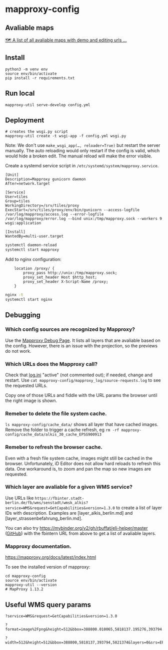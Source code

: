 mapproxy-config
===============

Avaliable maps
-------

[🗺 A list of all avaliable maps with demo and editing urls …](./demo_links)

Install
-------

```
python3 -m venv env
source env/bin/activate
pip install -r requirements.txt
```

Run local
---------

```
mapproxy-util serve-develop config.yml
```

Deployment
----------

```
# creates the wsgi.py script
mapproxy-util create -t wsgi-app -f config.yml wsgi.py
```

Note: We don't use `make_wsgi_app(…, reloader=True)` but restart the server manually. The auto reloading would only restart if the config is valid, which would hide a broken edit. The manual reload will make the error visible.

Create a systemd service script in `/etc/systemd/system/mapproxy.service`.

```
[Unit]
Description=Mapproxy gunicorn daemon
After=network.target

[Service]
User=tiles
Group=tiles
WorkingDirectory=/srv/tiles/proxy
ExecStart=/srv/tiles/proxy/env/bin/gunicorn --access-logfile /var/log/mapproxy/access.log --error-logfile /var/log/mapproxy/error.log --bind unix:/tmp/mapproxy.sock --workers 9 wsgi:application

[Install]
WantedBy=multi-user.target
```

```bash
systemctl daemon-reload
systemctl start mapproxy
```

Add to nginx configuration:

```
    location /proxy/ {
        proxy_pass http://unix:/tmp/mapproxy.sock;
        proxy_set_header Host $http_host;
        proxy_set_header X-Script-Name /proxy;
    }
```

```bash
nginx -t
systemctl start nginx
```

Debugging
---------

### Which config sources are recognized by Mapproxy?

Use the [Mapproxy Debug Page](https://mapproxy.codefor.de/demo/). It lists all layers that are avaliable based on the config.
However, there is an issue with the projection, so the previews do not work.

### Which URLs does the Mapproxy call?

Check that [log.ini](log.ini) "active" (not commented out); if needed, change and restart.
Use `cat mapproxy-config/mapproxy_log/source-requests.log` to see the requested URLs.

Copy one of those URLs and fiddle with the URL params the browser until the right image is shown.

### Remeber to delete the file system cache.

`ls mapproxy-config/cache_data/` shows all layer that have cached images. Remove the folder to trigger a cache refresh, eg `rm -rf mapproxy-config/cache_data/alkis_30_cache_EPSG900913`

### Remeber to refresh the browser cache.

Even with a fresh file system cache, images might still be cached in the browser. Unfortunately, iD Editor does not allow hard reloads to refresh this data. One workaround is, to zoom and pan the map so new images are requested.

### Which layer are avaliable for a given WMS service?

Use URLs like `https://fbinter.stadt-berlin.de/fb/wms/senstadt/wmsk_alkis?service=WMS&request=GetCapabilities&version=1.3.0` to create a list of layer IDs with description. Examples are [layer_alkis_berlin.md] and [layer_strassenbefahrung_berlin.md].

You can also try https://mybinder.org/v2/gh/rbuffat/eli-helper/master ([GitHub](https://github.com/rbuffat/eli-helper)) with the fbintern URL from above to get a list of avaliable layers.

### Mapproxy documentation.

https://mapproxy.org/docs/latest/index.html

To see the installed version of mapproxy:
```
cd mapproxy-config
source env/bin/activate
mapproxy-util --version
# MapProxy 1.13.2
```

Useful WMS query params
-----------------------

```
?service=WMS&request=GetCapabilities&version=1.3.0

?format=image%2Fpng&height=512&bbox=388800.010065,5818137.195276,393794.488433,5821374.047744&layers=0&srs=ESPG:25833&style=default&service=WMS&request=GetMap&width=512&version=1.3.0

?width=512&height=512&bbox=388800,5818137,393794,5821374&layers=0&srs=EPSG:4326&styles=default&format=image/png&service=WMS&request=GetMap&version=1.3.0
```
